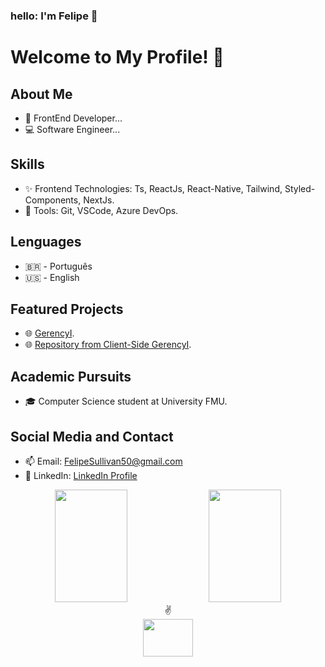 ### hello: I'm Felipe 👋

# Welcome to My Profile! 👋

## About Me
- 🔭 FrontEnd Developer...
- 💻 Software Engineer...

## Skills
- ✨ Frontend Technologies: Ts, ReactJs, React-Native, Tailwind, Styled-Components, NextJs.
- 🔧 Tools: Git, VSCode, Azure DevOps.

## Lenguages
- 🇧🇷 - Português
- 🇺🇸 - English

## Featured Projects
- 🌐 [GerencyI](https://www.gerencyi.com/).
- 🌐 [Repository from Client-Side GerencyI](https://github.com/gerencyme/gerencyI-client).

## Academic Pursuits
- 🎓 Computer Science student at University FMU.

## Social Media and Contact
- 📫 Email: FelipeSullivan50@gmail.com
- 📱 LinkedIn: [LinkedIn Profile](https://www.linkedin.com/in/felipe-emanuel-/)
    
<div align="center">
  <img height="180em" width="48%" src="https://github-readme-stats.vercel.app/api?username=Felipe-Emanuel&count_private=true&show_icons=true&theme=midnight-purple">
  <img height="180em" width="48%" src="https://github-readme-stats.vercel.app/api/top-langs/?username=Felipe-Emanuel&langs_count=16&theme=midnight-purple&layout=compact">
</div>

<div align="center">
  <div align="center">
    ✌
 </div>
  <a href="https://www.linkedin.com/in/felipe-emanuel-/" target="_blank">
    <img height="60" width="80" src="https://cdn.jsdelivr.net/gh/devicons/devicon/icons/linkedin/linkedin-original.svg"/>
  </a>
</div>
      


